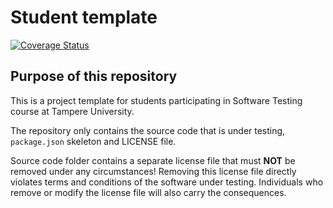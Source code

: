 # Student template

[![Coverage Status](https://coveralls.io/repos/github/lotila/COMP.SE.200-2022-2023-1/badge.svg?branch=main)](https://coveralls.io/github/lotila/COMP.SE.200-2022-2023-1?branch=main)

## Purpose of this repository

This is a project template for students participating in Software Testing course
at Tampere University.

The repository only contains the source code that is under testing, `package.json` skeleton
and LICENSE file.

Source code folder contains a separate license file that must **NOT** be removed under any circumstances!
Removing this license file directly violates terms and conditions of the software under testing.
Individuals who remove or modify the license file will also carry the consequences.